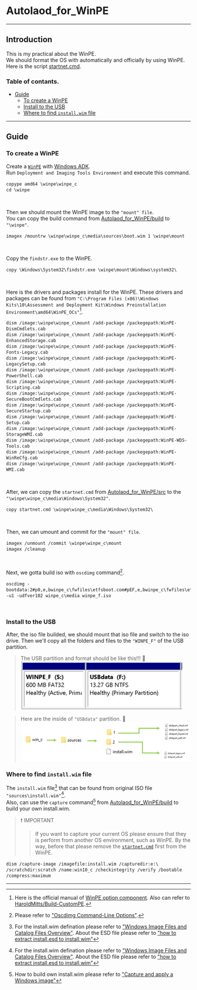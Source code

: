 # Autolaod_for_WinPE<br>

***

## Introduction <br>
This is my practical about the WinPE.<br>
We should format the OS with automatically and officially by using WinPE.<br>
Here is the script [startnet.cmd](https://github.com/yutsunoki/Autolaod_for_WinPE/edit/main/src/startnet.cmd).<br>

### Table of contants.
* [Guide](https://github.com/yutsunoki/Autolaod_for_WinPE/blob/main/README.md#guide)
  - [To create a WinPE](https://github.com/yutsunoki/Autolaod_for_WinPE/blob/main/README.md#to-create-a-WinPE) 
  - [Install to the USB](https://github.com/yutsunoki/Autolaod_for_WinPE/blob/main/README.md#install-to-the-USB)
  - [Where to find `install.wim` file](https://github.com/yutsunoki/Autolaod_for_WinPE/blob/main/README.md#where-to-find-installwim-file)
    
***

## Guide

### To create a WinPE

Create a [`WinPE`](https://learn.microsoft.com/en-us/windows-hardware/manufacture/desktop/winpe-create-usb-bootable-drive?view=windows-11) with [Windows ADK](https://learn.microsoft.com/en-us/windows-hardware/get-started/adk-install).<br>
Run `Deployment and Imaging Tools Environment` and execute this command.<br>
```
copype amd64 \winpe\winpe_c
cd \winpe
```
<br>

Then we should mount the WinPE image to the `"mount" file`.<br>
You can copy the build command from [Autolaod_for_WinPE/build](https://github.com/yutsunoki/Autolaod_for_WinPE/tree/main/build) to `"\winpe"`.<br>
```
imagex /mountrw \winpe\winpe_c\media\sources\boot.wim 1 \winpe\mount
```
<br>

Copy the `findstr.exe` to the WinPE.<br>
```
copy \Windows\System32\findstr.exe \winpe\mount\Windows\system32\
```
<br>

Here is the drivers and packages install for the WinPE. These drivers and packages can be found from `"C:\Program Files (x86)\Windows Kits\10\Assessment and Deployment Kit\Windows Preinstallation Environment\amd64\WinPE_OCs"`[^1]. <br>
```
dism /image:\winpe\winpe_c\mount /add-package /packegepath:WinPE-DismCmdlets.cab
dism /image:\winpe\winpe_c\mount /add-package /packegepath:WinPE-EnhancedStorage.cab
dism /image:\winpe\winpe_c\mount /add-package /packegepath:WinPE-Fonts-Legacy.cab
dism /image:\winpe\winpe_c\mount /add-package /packegepath:WinPE-LegacySetup.cab
dism /image:\winpe\winpe_c\mount /add-package /packegepath:WinPE-PowerShell.cab
dism /image:\winpe\winpe_c\mount /add-package /packegepath:WinPE-Scripting.cab
dism /image:\winpe\winpe_c\mount /add-package /packegepath:WinPE-SecureBootCmdlets.cab
dism /image:\winpe\winpe_c\mount /add-package /packegepath:WinPE-SecureStartup.cab
dism /image:\winpe\winpe_c\mount /add-package /packegepath:WinPE-Setup.cab
dism /image:\winpe\winpe_c\mount /add-package /packegepath:WinPE-StorageWMI.cab
dism /image:\winpe\winpe_c\mount /add-package /packegepath:WinPE-WDS-Tools.cab
dism /image:\winpe\winpe_c\mount /add-package /packegepath:WinPE-WinReCfg.cab
dism /image:\winpe\winpe_c\mount /add-package /packegepath:WinPE-WMI.cab
```
<br> 

After, we can copy the `startnet.cmd` from [Autolaod_for_WinPE/src](https://github.com/yutsunoki/Autolaod_for_WinPE/tree/main/src) to the `"\winpe\winpe_c\media\Windows\System32"`.<br>
```
copy startnet.cmd \winpe\winpe_c\media\Windows\System32\
```
<br>

Then, we can umount and commit for the `"mount" file`.<br>
```
imagex /unmount /commit \winpe\winpe_c\mount
imagex /cleanup
```
<br>

Next, we gotta build iso with `oscdimg` command[^2]. <br>
```
oscdimg -bootdata:2#p0,e,bwinpe_c\fwfiles\etfsboot.com#pEF,e,bwinpe_c\fwfiles\efisys.bin -u1 -udfver102 winpe_c\media winpe_f.iso
```
<br>

### Install to the USB

After, the iso file builded, we should mount that iso file and switch to the iso drive.
Then we'll copy all the folders and files to the `"WINPE_F"` of the USB partition.<br>

> The USB partition and format should be like this!!! 🔻<br>
![disk](https://github.com/yutsunoki/Autolaod_for_WinPE/blob/main/img/disk.png)<br>

> Here are the inside of `"USBdata"` partition. 🔻<br>
![map](https://github.com/yutsunoki/Autolaod_for_WinPE/blob/main/img/map.png)<br>

### Where to find `install.wim` file 

The `install.wim` file[^3] that can be found from original ISO file `"sources\install.wim"`[^3].<br>
Also, can use the `capture` command[^4] from [Autolaod_for_WinPE/build](https://github.com/yutsunoki/Autolaod_for_WinPE/tree/main/build) to build your own install.wim.<br>
>❗ IMPORTANT<BR>
>> If you want to capture your current OS please ensure that they is perform from another OS environment, such as WinPE. By the way, before that please remove the [`startnet.cmd`](https://github.com/yutsunoki/Autolaod_for_WinPE/blob/main/src/startnet.cmd) first from the WinPE.
```
dism /capture-image /imagefile:install.wim /capturedir:e:\ /scratchdir:scratch /name:win10_c /checkintegrity /verify /bootable /compress:maximum
```

***

[^1]: Here is the official manual of [WinPE option component](https://learn.microsoft.com/en-us/windows-hardware/manufacture/desktop/winpe-add-packages--optional-components-reference?view=windows-11). Also can refer to [HaroldMitts/Build-CustomPE](https://github.com/HaroldMitts/Build-CustomPE).

[^2]: Please refer to ["Oscdimg Command-Line Options"](https://learn.microsoft.com/en-us/windows-hardware/manufacture/desktop/oscdimg-command-line-options?view=windows-11).

[^3]: For the install.wim defination please refer to ["Windows Image Files and Catalog Files Overview"](https://learn.microsoft.com/en-us/windows-hardware/customize/desktop/wsim/windows-image-files-and-catalog-files-overview#windows-image-files). About the ESD file please refer to ["how to extract install.esd to install.wim"](https://www.wintips.org/how-to-extract-install-esd-to-install-wim-windows-10-8/)

[^4]: How to build own install.wim please refer to ["Capture and apply a Windows image"](https://learn.microsoft.com/en-us/windows-hardware/manufacture/desktop/capture-and-apply-windows-using-a-single-wim?view=windows-11)
